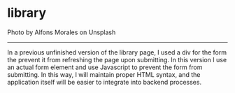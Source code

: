 # library

Photo by Alfons Morales on Unsplash

---------------------------------------

In a previous unfinished version of the library page, I used a div for the form the prevent it from refreshing the page upon submitting. In this version I use an actual form element and use Javascript to prevent the form from submitting. In this way, I will maintain proper HTML syntax, and the application itself will be easier to integrate into backend processes.
